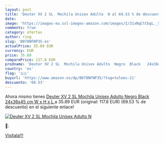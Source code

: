 ```yaml
---
layout: post
title: 'Deuter XV 2 SL  Mochila Unisex Adulto  N al 69.53 % de descuento'
date: 
image: 'https://images-eu.ssl-images-amazon.com/images/I/31xNqCtCbgL._SL200_.jpg'
comments: true
category: ofertas
author: ring
slug: 'B078NFNP35-es'
actualPrice: 35.89 EUR
currency: EUR
price: 35.89
comparePrice: 117.8 EUR
prodname: 'Deuter XV 2 SL  Mochila Unisex Adulto  Negro  Black   24x36x45 cm  W x H x L '
country: 'es'
flag: '🇪🇸'
buyurl: 'https://www.amazon.es/dp/B078NFNP35/?tag=tolees-21'
descuento: '69.53'
---
```


Ahora mismo tienes [Deuter XV 2 SL  Mochila Unisex Adulto  Negro  Black   24x36x45 cm  W x H x L ](https://www.amazon.es/dp/B078NFNP35/?tag=tolees-21) a 35.89 EUR (original: 117.8 EUR) (69.53 %  de descuento) en el siguiente enlace!

[![Deuter XV 2 SL  Mochila Unisex Adulto  N](https://images-eu.ssl-images-amazon.com/images/I/31xNqCtCbgL._SL200_.jpg)](https://www.amazon.es/dp/B078NFNP35/?tag=tolees-21)

🔎:


[Visítala!!!](https://www.amazon.es/dp/B078NFNP35/?tag=tolees-21)
